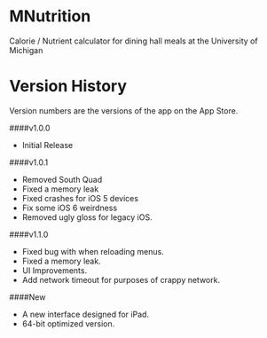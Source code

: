 MNutrition
==========

Calorie / Nutrient calculator for dining hall meals at the University of Michigan


Version History
===============

Version numbers are the versions of the app on the App Store.

####v1.0.0
- Initial Release

####v1.0.1
- Removed South Quad
- Fixed a memory leak
- Fixed crashes for iOS 5 devices
- Fix some iOS 6 weirdness
- Removed ugly gloss for legacy iOS.

####v1.1.0
- Fixed bug with when reloading menus.
- Fixed a memory leak.
- UI Improvements.
- Add network timeout for purposes of crappy network.

####New
- A new interface designed for iPad.
- 64-bit optimized version.

